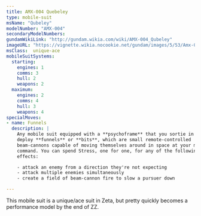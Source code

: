 ```yaml
---
title: AMX-004 Quebeley
type: mobile-suit
msName: "Qubeley"
modelNumber: "AMX-004"
secondaryModelNumbers:
gundamWikiLink: "http://gundam.wikia.com/wiki/AMX-004_Qubeley"
imageURL: "https://vignette.wikia.nocookie.net/gundam/images/5/53/Amx-004.jpg"
msClass:  unique-ace
mobileSuitSystems:
  starting:
    engines: 1
    comms: 3
    hull: 2
    weapons: 2
  maximum:
    engines: 2
    comms: 4
    hull: 3
    weapons: 4
specialMoves:
- name: Funnels
  description: |
    Any mobile suit equipped with a **psychoframe** that you sortie in can
    deploy **funnels** or **bits**, which are small remote-controlled
    beam-cannons capable of moving themselves around in space at your mental
    command. You can spend Stress, one for one, for any of the following
    effects:

    - attack an enemy from a direction they're not expecting
    - attack multiple enemies simultaneously
    - create a field of beam-cannon fire to slow a pursuer down

---
```


This mobile suit is a unique/ace suit in Zeta, but pretty quickly becomes a performance model by the end of ZZ.
